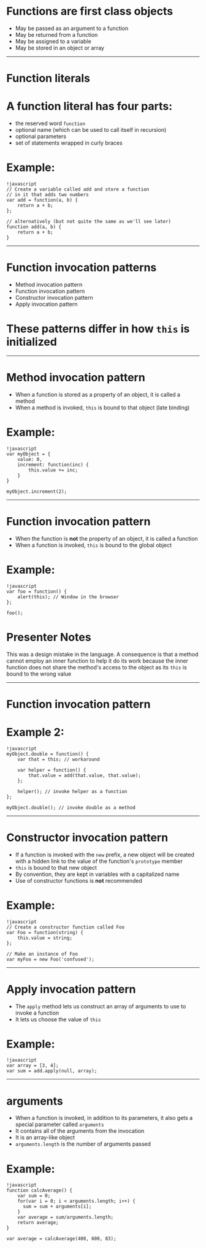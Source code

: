# Functions are first class objects

* May be passed as an argument to a function
* May be returned from a function
* May be assigned to a variable
* May be stored in an object or array

---

# Function literals
	
# A function literal has four parts: 

* the reserved word `function`
* optional name (which can be used to call itself in recursion)
* optional parameters
* set of statements wrapped in curly braces

# Example:

	!javascript
	// Create a variable called add and store a function
	// in it that adds two numbers
	var add = function(a, b) {
		return a + b;
	};
	
	// alternatively (but not quite the same as we'll see later)
	function add(a, b) {
		return a + b;
	}
	
---

# Function invocation patterns

* Method invocation pattern
* Function invocation pattern
* Constructor invocation pattern
* Apply invocation pattern

# These patterns differ in how `this` is initialized

---

# Method invocation pattern

* When a function is stored as a property of an object, it is called a method
* When a method is invoked, `this` is bound to that object (late binding)

# Example:

	!javascript
	var myObject = {
		value: 0,
		increment: function(inc) {
			this.value += inc;
		}
	}

	myObject.increment(2);
	
---

# Function invocation pattern

* When the function is **not** the property of an object, it is called a function
* When a function is invoked, `this` is bound to the global object

# Example:
	
	!javascript
	var foo = function() {
		alert(this); // Window in the browser
	};
	
	foo();
	
# Presenter Notes
This was a design mistake in the language.
A consequence is that a method cannot employ an inner function to help it do its work because the inner function does not share the method's access to the object as its `this` is bound to the wrong value
	
---

# Function invocation pattern

# Example 2:

	!javascript
	myObject.double = function() {
		var that = this; // workaround
		
		var helper = function() {
			that.value = add(that.value, that.value);
		};
		
		helper(); // invoke helper as a function
	};
	
	myObject.double(); // invoke double as a method

---

# Constructor invocation pattern
	
* If a function is invoked with the `new` prefix, a new object will be created with a hidden link to the value of the function's `prototype` member
* `this` is bound to that new object
* By convention, they are kept in variables with a capitalized name
* Use of constructor functions is **not** recommended

# Example: 

	!javascript
	// Create a constructor function called Foo
	var Foo = function(string) {
		this.value = string;
	};

	// Make an instance of Foo
	var myFoo = new Foo('confused');

---

# Apply invocation pattern
	
* The `apply` method lets us construct an array of arguments to use to invoke a function
* It lets us choose the value of `this`

# Example: 
	
	!javascript
	var array = [3, 4];
	var sum = add.apply(null, array);
	
---

# arguments

* When a function is invoked, in addition to its parameters, it also gets a special parameter called `arguments`
* It contains all of the arguments from the invocation
* It is an array-like object
* `arguments.length` is the number of arguments passed

# Example:

	!javascript
	function calcAverage() { 
		var sum = 0; 
	   	for(var i = 0; i < arguments.length; i++) {
	      sum = sum + arguments[i];
		}
	   	var average = sum/arguments.length;
	   	return average;
	} 
	
	var average = calcAverage(400, 600, 83);
